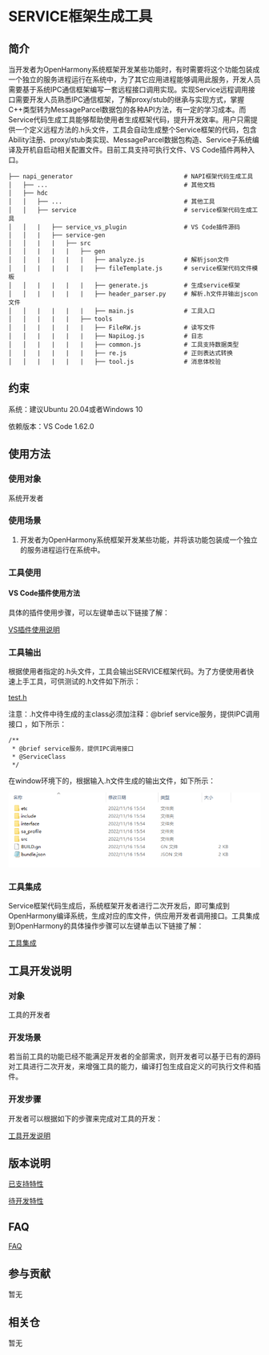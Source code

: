 # SERVICE框架生成工具

## 简介

当开发者为OpenHarmony系统框架开发某些功能时，有时需要将这个功能包装成一个独立的服务进程运行在系统中，为了其它应用进程能够调用此服务，开发人员需要基于系统IPC通信框架编写一套远程接口调用实现。实现Service远程调用接口需要开发人员熟悉IPC通信框架，了解proxy/stub的继承与实现方式，掌握C++类型转为MessageParcel数据包的各种API方法，有一定的学习成本。而Service代码生成工具能够帮助使用者生成框架代码，提升开发效率。用户只需提供一个定义远程方法的.h头文件，工具会自动生成整个Service框架的代码，包含Ability注册、proxy/stub类实现、MessageParcel数据包构造、Service子系统编译及开机自启动相关配置文件。目前工具支持可执行文件、VS Code插件两种入口。

	├── napi_generator                               # NAPI框架代码生成工具
	│   ├── ...                                      # 其他文档
	│   ├── hdc
	│   │   ├── ...                                  # 其他工具
	│   │   ├── service                              # service框架代码生成工具
	│   │   |   ├── service_vs_plugin                # VS Code插件源码
	│   │   |   ├── service-gen
	│   │   |   |   ├── src
	│   │   |   |   |   ├── gen
	│   │   |   |   |   |   ├── analyze.js           # 解析json文件
	│   │   |   |   |   |   ├── fileTemplate.js      # service框架代码文件模板
	│   │   |   |   |   |   ├── generate.js          # 生成service框架
	│   │   |   |   |   |   ├── header_parser.py     # 解析.h文件并输出jscon文件
	│   │   |   |   |   |   ├── main.js              # 工具入口
	│   │   |   |   |   ├── tools 
	│   │   |   |   |   |   ├── FileRW.js            # 读写文件
	│   │   |   |   |   |   ├── NapiLog.js           # 日志
	│   │   |   |   |   |   ├── common.js            # 工具支持数据类型
	│   │   |   |   |   |   ├── re.js                # 正则表达式转换
	│   │   |   |   |   |   ├── tool.js              # 消息体校验

## 约束
系统：建议Ubuntu 20.04或者Windows 10

依赖版本：VS Code 1.62.0

## 使用方法

### 使用对象

系统开发者 
### 使用场景

1) 开发者为OpenHarmony系统框架开发某些功能，并将该功能包装成一个独立的服务进程运行在系统中。

### 工具使用

#### VS Code插件使用方法

具体的插件使用步骤，可以左键单击以下链接了解：

[VS插件使用说明](https://gitee.com/openharmony/napi_generator/tree/master/hdc/service/service_vs_plugin/docs/INSTRUCTION_ZH.md)

### 工具输出

根据使用者指定的.h头文件，工具会输出SERVICE框架代码。为了方便使用者快速上手工具，可供测试的.h文件如下所示：

[test.h](https://gitee.com/openharmony/napi_generator/tree/master/hdc/service/examples/test.h)

注意：.h文件中待生成的主class必须加注释：@brief service服务，提供IPC调用接口 ，如下所示：

```
/**
 * @brief service服务，提供IPC调用接口
 * @ServiceClass
 */
```

在window环境下的，根据输入.h文件生成的输出文件，如下所示：

![](./figures/service_framework.png)

### 工具集成

Service框架代码生成后，系统框架开发者进行二次开发后，即可集成到OpenHarmony编译系统，生成对应的库文件，供应用开发者调用接口。工具集成到OpenHarmony的具体操作步骤可以左键单击以下链接了解：

 [工具集成](https://gitee.com/openharmony/napi_generator/blob/master/hdc/service/docs/ENSEMBLE_METHOD_ZH.md)

## 工具开发说明

### 对象

工具的开发者

### 开发场景

若当前工具的功能已经不能满足开发者的全部需求，则开发者可以基于已有的源码对工具进行二次开发，来增强工具的能力，编译打包生成自定义的可执行文件和插件。

### 开发步骤

开发者可以根据如下的步骤来完成对工具的开发：

 [工具开发说明](https://gitee.com/openharmony/napi_generator/tree/master/hdc/service/docs/DEVELOP_ZH.md)

## 版本说明

[已支持特性](https://gitee.com/openharmony/napi_generator/blob/master/hdc/service/docs/Service-1.0.md)

[待开发特性](https://gitee.com/openharmony/napi_generator/blob/master/hdc/service/docs/ROADMAP_ZH.md)

## FAQ

  [FAQ](https://gitee.com/openharmony/napi_generator/tree/master/hdc/service/FAQ.md)

## 参与贡献

暂无

## 相关仓

暂无
